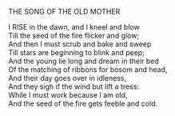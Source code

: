 THE SONG OF THE OLD MOTHER  
  
I RISE in the dawn, and I kneel and blow  
Till the seed of the fire flicker and glow;  
And then I must scrub and bake and sweep  
Till stars are beginning to blink and peep;  
And the young lie long and dream in their bed  
Of the matching of ribbons for bosom and head,  
And their day goes over in idleness,  
And they sigh if the wind but lift a tress:  
While I must work because I am old,  
And the seed of the fire gets feeble and cold.  
